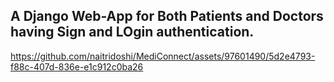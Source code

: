 ## A Django Web-App for Both Patients and Doctors having Sign and LOgin authentication.





https://github.com/naitridoshi/MediConnect/assets/97601490/5d2e4793-f88c-407d-836e-e1c912c0ba26

